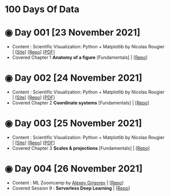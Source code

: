 # 100 Days Of Data

# ◉ Day 001 [23 November 2021]
* Content : Scientific Visualization: Python + Matplotlib by Nicolas Rougier | [[Site](https://www.labri.fr/perso/nrougier/scientific-visualization.html)] [[Repo](https://github.com/rougier/scientific-visualization-book)] [[PDF](https://hal.inria.fr/hal-03427242/document)]
* Covered Chapter 1 __Anatomy of a figure__ [Fundamentals] | [[Repo](https://github.com/rougier/scientific-visualization-book/tree/master/code/anatomy)]

# ◉ Day 002 [24 November 2021]
* Content : Scientific Visualization: Python + Matplotlib by Nicolas Rougier | [[Site](https://www.labri.fr/perso/nrougier/scientific-visualization.html)] [[Repo](https://github.com/rougier/scientific-visualization-book)] [[PDF](https://hal.inria.fr/hal-03427242/document)]
* Covered Chapter 2 __Coordinate systems__ [Fundamentals] | [[Repo](https://github.com/rougier/scientific-visualization-book/tree/master/code/coordinates)]

# ◉ Day 003 [25 November 2021]
* Content : Scientific Visualization: Python + Matplotlib by Nicolas Rougier | [[Site](https://www.labri.fr/perso/nrougier/scientific-visualization.html)] [[Repo](https://github.com/rougier/scientific-visualization-book)] [[PDF](https://hal.inria.fr/hal-03427242/document)]
* Covered Chapter 3 __Scales & projections__ [Fundamentals] | [[Repo](https://github.com/rougier/scientific-visualization-book/tree/master/code/scales-projections)]

# ◉ Day 004 [26 November 2021]
* Content : ML Zoomcamp by [Alexey Grigorev](https://alexeygrigorev.com) | [[Repo](https://github.com/alexeygrigorev/mlbookcamp-code/tree/master/course-zoomcamp)]
* Covered Session 9 : __Serverless Deep Learning__ | [[Repo](https://github.com/alexeygrigorev/mlbookcamp-code/tree/master/course-zoomcamp/09-serverless)]
